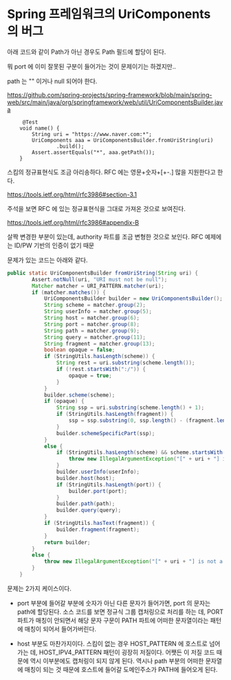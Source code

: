 
# Spring 프레임워크의 UriComponents 의 버그

아래 코드와 같이 Path가 아닌 경우도 Path 필드에 할당이 된다.

뭐 port 에 이미 잘못된 구분이 들어가는 것이 문제이기는 하겠지만..

path 는 "" 이거나 null 되어야 한다.

https://github.com/spring-projects/spring-framework/blob/main/spring-web/src/main/java/org/springframework/web/util/UriComponentsBuilder.java

```
     @Test
    void name() {
        String uri = "https://www.naver.com:*";
        UriComponents aaa = UriComponentsBuilder.fromUriString(uri)
                .build();
        Assert.assertEquals("*", aaa.getPath());
    }
```


스킴의 정규표현식도 조금 아리송하다. RFC 에는 영문+숫자+[+-.] 많을 지원한다고 한다.

https://tools.ietf.org/html/rfc3986#section-3.1

주석을 보면 RFC 에 있는 정규표현식을 그대로 가져온 것으로 보여진다.

https://tools.ietf.org/html/rfc3986#appendix-B

살짝 변경한 부분이 있는데, authority 파트를 조금 변형한 것으로 보인다. RFC 예제에는 ID/PW 기반의 인증이 없기 때문


문제가 있는 코드는 아래와 같다.

```java
public static UriComponentsBuilder fromUriString(String uri) {
		Assert.notNull(uri, "URI must not be null");
		Matcher matcher = URI_PATTERN.matcher(uri);
		if (matcher.matches()) {
			UriComponentsBuilder builder = new UriComponentsBuilder();
			String scheme = matcher.group(2);
			String userInfo = matcher.group(5);
			String host = matcher.group(6);
			String port = matcher.group(8);
			String path = matcher.group(9);
			String query = matcher.group(11);
			String fragment = matcher.group(13);
			boolean opaque = false;
			if (StringUtils.hasLength(scheme)) {
				String rest = uri.substring(scheme.length());
				if (!rest.startsWith(":/")) {
					opaque = true;
				}
			}
			builder.scheme(scheme);
			if (opaque) {
				String ssp = uri.substring(scheme.length() + 1);
				if (StringUtils.hasLength(fragment)) {
					ssp = ssp.substring(0, ssp.length() - (fragment.length() + 1));
				}
				builder.schemeSpecificPart(ssp);
			}
			else {
				if (StringUtils.hasLength(scheme) && scheme.startsWith("http") && !StringUtils.hasLength(host)) {
					throw new IllegalArgumentException("[" + uri + "] is not a valid HTTP URL");
				}
				builder.userInfo(userInfo);
				builder.host(host);
				if (StringUtils.hasLength(port)) {
					builder.port(port);
				}
				builder.path(path);
				builder.query(query);
			}
			if (StringUtils.hasText(fragment)) {
				builder.fragment(fragment);
			}
			return builder;
		}
		else {
			throw new IllegalArgumentException("[" + uri + "] is not a valid URI");
		}
	}


```

문제는 2가지 케이스이다.

- port 부분에 들어갈 부분에 숫자가 아닌 다른 문자가 들어가면, port 의 문자는 path에 할당된다. 소스 코드를 보면 정규식 그룹 캡처링으로 처리를 하는 데, PORT 파트가 매칭이 안되면서 해당 문자 구문이 PATH 파트에 어떠한 문자열이라는 패턴에 매칭이 되어서 들어가버린다.

- host 부분도 마찬가지이다. 스킴이 없는 경우 HOST_PATTERN 에 호스트로 넘어가는 데, HOST_IPV4_PATTERN 패턴이 굉장히 저질이다. 어쨋든 이 저질 코드 때문에 역시 이부분에도 캡처링이 되지 않게 된다. 역시나 path 부분의 어떠한 문자열에 매칭이 되는 것 때문에 호스트에 들어갈 도메인주소가 PATH에 들어오게 된다.